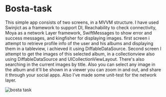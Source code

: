 # Bosta-task

This simple app consists of two screens, in a MVVM structure.
I have used Swinjict as a framework to support DI, Reachability to check connectivity, Moya as a network Layer framework, SwiftMessages to show error and success messages, and kingfisher for displaying images.
first screen i attempt to retrieve profile info of the user and his albums and displaying them in a tableview, i achieved it using DiffableDataSource.
Second screen I attempt to get the images of this selected album, in a collectionview also using DiffableDataSource and UICollectionViewLayout.
There's also searching in the current images by title.
Also you can select any image in the album and it'll be shown in a viewer you can zoom in and out, and share it through your social apps.
Also I've made some unit-test for the network layer.


![bosta task](https://user-images.githubusercontent.com/46921426/174447689-3619f54f-8ec2-403e-8b44-c125039babda.gif)
